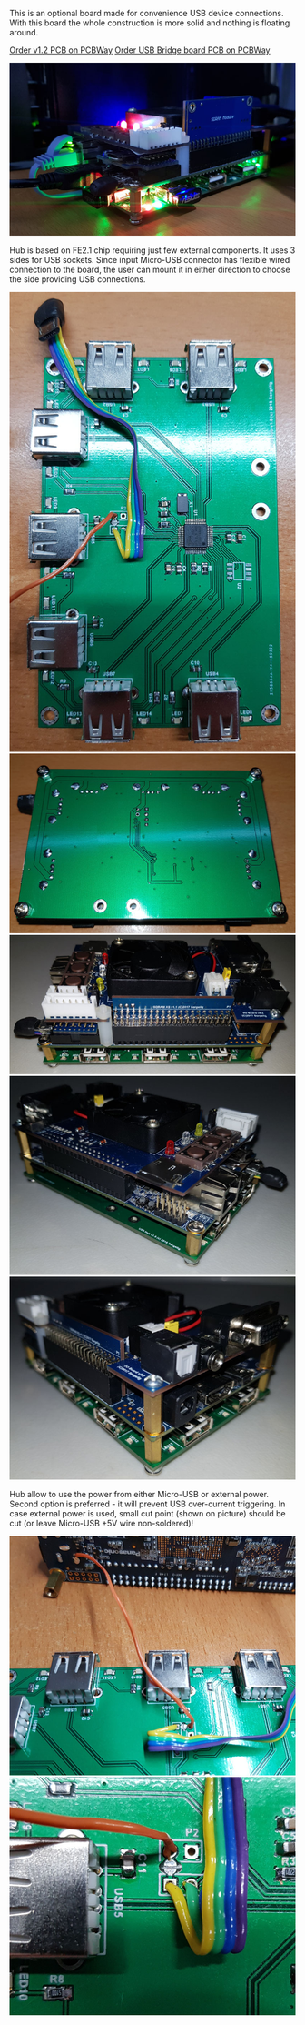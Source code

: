 This is an optional board made for convenience USB device connections. With this board the whole construction is more solid and nothing is floating around.

[Order v1.2 PCB on PCBWay](https://www.pcbway.com/project/shareproject/USB_Hub_v1_2_for_MiSTer.html)
[Order USB Bridge board PCB on PCBWay](https://www.pcbway.com/project/shareproject/USB_Bridge_board_for_MiSTer.html)


![photo](pictures/USBHub_1.jpg)

Hub is based on FE2.1 chip requiring just few external components. It uses 3 sides for USB sockets. Since input Micro-USB connector has flexible wired connection to the board, the user can mount it in either direction to choose the side providing USB connections.

![photo](pictures/USBHub_2.jpg)
![photo](pictures/USBHub_6.jpg)
![photo](pictures/USBHub_3.jpg)
![photo](pictures/USBHub_4.jpg)
![photo](pictures/USBHub_5.jpg)

Hub allow to use the power from either Micro-USB or external power. Second option is preferred - it will prevent USB over-current triggering. In case external power is used, small cut point (shown on picture) should be cut (or leave Micro-USB +5V wire non-soldered)!

![photo](pictures/USBHub_ext_power_1.jpg)
![photo](pictures/USBHub_ext_power_2.jpg)
